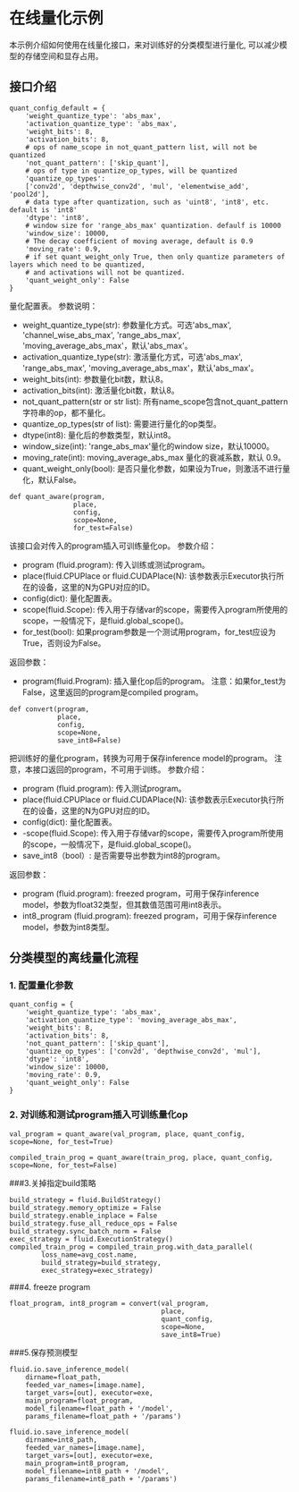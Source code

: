 # 在线量化示例

本示例介绍如何使用在线量化接口，来对训练好的分类模型进行量化, 可以减少模型的存储空间和显存占用。

## 接口介绍
```
quant_config_default = {
    'weight_quantize_type': 'abs_max',
    'activation_quantize_type': 'abs_max',
    'weight_bits': 8,
    'activation_bits': 8,
    # ops of name_scope in not_quant_pattern list, will not be quantized
    'not_quant_pattern': ['skip_quant'],
    # ops of type in quantize_op_types, will be quantized
    'quantize_op_types':
    ['conv2d', 'depthwise_conv2d', 'mul', 'elementwise_add', 'pool2d'],
    # data type after quantization, such as 'uint8', 'int8', etc. default is 'int8'
    'dtype': 'int8',
    # window size for 'range_abs_max' quantization. defaulf is 10000
    'window_size': 10000,
    # The decay coefficient of moving average, default is 0.9
    'moving_rate': 0.9,
    # if set quant_weight_only True, then only quantize parameters of layers which need to be quantized,
    # and activations will not be quantized.
    'quant_weight_only': False
}
```
量化配置表。
参数说明：
- weight_quantize_type(str): 参数量化方式。可选'abs_max',  'channel_wise_abs_max', 'range_abs_max', 'moving_average_abs_max'，默认'abs_max'。
- activation_quantize_type(str): 激活量化方式，可选'abs_max', 'range_abs_max', 'moving_average_abs_max'，默认'abs_max'。
- weight_bits(int): 参数量化bit数，默认8。
- activation_bits(int): 激活量化bit数，默认8。
- not_quant_pattern(str or str list): 所有name_scope包含not_quant_pattern字符串的op，都不量化。
- quantize_op_types(str of list): 需要进行量化的op类型。
- dtype(int8): 量化后的参数类型，默认int8。
- window_size(int): 'range_abs_max'量化的window size，默认10000。
- moving_rate(int): moving_average_abs_max 量化的衰减系数，默认 0.9。
- quant_weight_only(bool): 是否只量化参数，如果设为True，则激活不进行量化，默认False。
```
def quant_aware(program, 
                place, 
                config,
                scope=None, 
                for_test=False)
```
该接口会对传入的program插入可训练量化op。
参数介绍：
- program (fluid.program): 传入训练或测试program。
- place(fluid.CPUPlace or fluid.CUDAPlace(N): 该参数表示Executor执行所在的设备，这里的N为GPU对应的ID。
- config(dict): 量化配置表。
- scope(fluid.Scope): 传入用于存储var的scope，需要传入program所使用的scope，一般情况下，是fluid.global_scope()。
- for_test(bool): 如果program参数是一个测试用program，for_test应设为True，否则设为False。

返回参数：
-  program(fluid.Program): 插入量化op后的program。
   注意：如果for_test为False，这里返回的program是compiled program。

```
def convert(program, 
            place, 
            config, 
            scope=None, 
            save_int8=False)
```
把训练好的量化program，转换为可用于保存inference model的program。
注意，本接口返回的program，不可用于训练。
参数介绍：
- program (fluid.program): 传入测试program。
- place(fluid.CPUPlace or fluid.CUDAPlace(N): 该参数表示Executor执行所在的设备，这里的N为GPU对应的ID。
- config(dict): 量化配置表。
- -scope(fluid.Scope): 传入用于存储var的scope，需要传入program所使用的scope，一般情况下，是fluid.global_scope()。
- save_int8（bool）: 是否需要导出参数为int8的program。

返回参数：
- program (fluid.program): freezed program，可用于保存inference model，参数为float32类型，但其数值范围可用int8表示。
- int8_program (fluid.program): freezed program，可用于保存inference model，参数为int8类型。


## 分类模型的离线量化流程

### 1. 配置量化参数

```
quant_config = {
    'weight_quantize_type': 'abs_max',
    'activation_quantize_type': 'moving_average_abs_max',
    'weight_bits': 8,
    'activation_bits': 8,
    'not_quant_pattern': ['skip_quant'],
    'quantize_op_types': ['conv2d', 'depthwise_conv2d', 'mul'],
    'dtype': 'int8',
    'window_size': 10000,
    'moving_rate': 0.9,
    'quant_weight_only': False
}
```

### 2. 对训练和测试program插入可训练量化op

```
val_program = quant_aware(val_program, place, quant_config, scope=None, for_test=True)

compiled_train_prog = quant_aware(train_prog, place, quant_config, scope=None, for_test=False)
```

###3.关掉指定build策略
```
build_strategy = fluid.BuildStrategy()
build_strategy.memory_optimize = False
build_strategy.enable_inplace = False
build_strategy.fuse_all_reduce_ops = False
build_strategy.sync_batch_norm = False
exec_strategy = fluid.ExecutionStrategy()
compiled_train_prog = compiled_train_prog.with_data_parallel(
        loss_name=avg_cost.name,
        build_strategy=build_strategy,
        exec_strategy=exec_strategy)
```
###4. freeze program
```
float_program, int8_program = convert(val_program, 
                                      place,
                                      quant_config,
                                      scope=None,
                                      save_int8=True)
```
###5.保存预测模型
```
fluid.io.save_inference_model(
    dirname=float_path,
    feeded_var_names=[image.name],
    target_vars=[out], executor=exe,
    main_program=float_program,
    model_filename=float_path + '/model',
    params_filename=float_path + '/params')

fluid.io.save_inference_model(
    dirname=int8_path,
    feeded_var_names=[image.name],
    target_vars=[out], executor=exe,
    main_program=int8_program,
    model_filename=int8_path + '/model',
    params_filename=int8_path + '/params')
```




